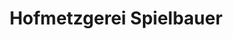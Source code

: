 ---
title: "Hofmetzgerei Spielbauer"
url: /simbach-am-inn/hofmetzgerei-spielbauer/
shop: Metzgerei
---